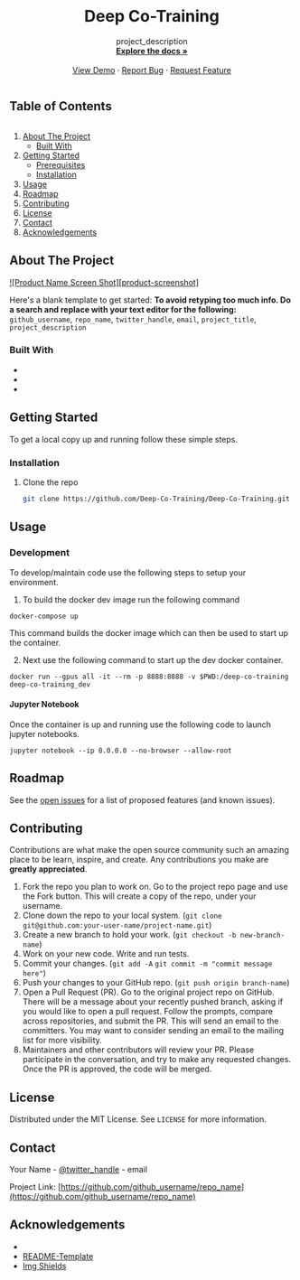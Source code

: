 <!--
*** Thanks for checking out the Best-README-Template. If you have a suggestion
*** that would make this better, please fork the repo and create a pull request
*** or simply open an issue with the tag "enhancement".
*** Thanks again! Now go create something AMAZING! :D
***
***
***
*** To avoid retyping too much info. Do a search and replace for the following:
*** github_username, repo_name, twitter_handle, email, project_title, project_description
-->



<!-- PROJECT SHIELDS -->
<!--
*** I'm using markdown "reference style" links for readability.
*** Reference links are enclosed in brackets [ ] instead of parentheses ( ).
*** See the bottom of this document for the declaration of the reference variables
*** for contributors-url, forks-url, etc. This is an optional, concise syntax you may use.
*** https://www.markdownguide.org/basic-syntax/#reference-style-links
-->
<!-- [![Contributors][contributors-shield]][contributors-url]
[![Forks][forks-shield]][forks-url]
[![Stargazers][stars-shield]][stars-url]
[![Issues][issues-shield]][issues-url]
[![MIT License][license-shield]][license-url]
[![LinkedIn][linkedin-shield]][linkedin-url]
 -->


<!-- PROJECT LOGO -->
<br />
<p align="center">
  <h1 align="center">Deep Co-Training</h1>

  <p align="center">
    project_description
    <br />
    <a href="https://github.com/github_username/repo_name"><strong>Explore the docs »</strong></a>
    <br />
    <br />
    <a href="https://github.com/github_username/repo_name">View Demo</a>
    ·
    <a href="https://github.com/github_username/repo_name/issues">Report Bug</a>
    ·
    <a href="https://github.com/github_username/repo_name/issues">Request Feature</a>
  </p>
</p>



<!-- TABLE OF CONTENTS -->
<summary><h2 style="display: inline-block">Table of Contents</h2></summary>
<ol>
  <li>
    <a href="#about-the-project">About The Project</a>
    <ul>
      <li><a href="#built-with">Built With</a></li>
    </ul>
  </li>
  <li>
    <a href="#getting-started">Getting Started</a>
    <ul>
      <li><a href="#prerequisites">Prerequisites</a></li>
      <li><a href="#installation">Installation</a></li>
    </ul>
  </li>
  <li><a href="#usage">Usage</a></li>
  <li><a href="#roadmap">Roadmap</a></li>
  <li><a href="#contributing">Contributing</a></li>
  <li><a href="#license">License</a></li>
  <li><a href="#contact">Contact</a></li>
  <li><a href="#acknowledgements">Acknowledgements</a></li>
</ol>




<!-- ABOUT THE PROJECT -->
## About The Project

[![Product Name Screen Shot][product-screenshot]](https://example.com)

Here's a blank template to get started:
**To avoid retyping too much info. Do a search and replace with your text editor for the following:**
`github_username`, `repo_name`, `twitter_handle`, `email`, `project_title`, `project_description`


### Built With

* []()
* []()
* []()



<!-- GETTING STARTED -->
## Getting Started

To get a local copy up and running follow these simple steps.

### Installation

1. Clone the repo
   ```sh
   git clone https://github.com/Deep-Co-Training/Deep-Co-Training.git
   ```



<!-- USAGE EXAMPLES -->
## Usage

### Development

To develop/maintain code use the following steps to setup your environment.

1. To build the docker dev image run the following command

```
docker-compose up
```

This command builds the docker image which can then be used to start up the container.

2. Next use the following command to start up the dev docker container.

```
docker run --gpus all -it --rm -p 8888:8888 -v $PWD:/deep-co-training deep-co-training_dev
```

#### Jupyter Notebook

Once the container is up and running use the following code to launch jupyter notebooks.

```
jupyter notebook --ip 0.0.0.0 --no-browser --allow-root
```



<!-- ROADMAP -->
## Roadmap

See the [open issues](https://github.com/github_username/repo_name/issues) for a list of proposed features (and known issues).



<!-- CONTRIBUTING -->
## Contributing

Contributions are what make the open source community such an amazing place to be learn, inspire, and create. Any contributions you make are **greatly appreciated**.

1. Fork the repo you plan to work on. Go to the project repo page and use the Fork button. This will create a copy of the repo, under your username.
2. Clone down the repo to your local system. (`git clone git@github.com:your-user-name/project-name.git`)
3. Create a new branch to hold your work. (`git checkout -b new-branch-name`)
4. Work on your new code. Write and run tests.
5. Commit your changes. (`git add -A` `git commit -m "commit message here"`)
6. Push your changes to your GitHub repo. (`git push origin branch-name`)
7. Open a Pull Request (PR). Go to the original project repo on GitHub. There will be a message about your recently pushed branch, asking if you would like to open a pull request. Follow the prompts, compare across repositories, and submit the PR. This will send an email to the committers. You may want to consider sending an email to the mailing list for more visibility.
8. Maintainers and other contributors will review your PR. Please participate in the conversation, and try to make any requested changes. Once the PR is approved, the code will be merged.


<!-- LICENSE -->
## License

Distributed under the MIT License. See `LICENSE` for more information.



<!-- CONTACT -->
## Contact

Your Name - [@twitter_handle](https://twitter.com/twitter_handle) - email

Project Link: [https://github.com/github_username/repo_name](https://github.com/github_username/repo_name)



<!-- ACKNOWLEDGEMENTS -->
## Acknowledgements

* []()
* [README-Template](Best-README-Template)
* [Img Shields](https://shields.io)





<!-- MARKDOWN LINKS & IMAGES -->
<!-- https://www.markdownguide.org/basic-syntax/#reference-style-links -->
[contributors-shield]: https://img.shields.io/github/contributors/github_username/repo.svg?style=for-the-badge
[contributors-url]: https://github.com/github_username/repo/graphs/contributors
[forks-shield]: https://img.shields.io/github/forks/github_username/repo.svg?style=for-the-badge
[forks-url]: https://github.com/github_username/repo/network/members
[stars-shield]: https://img.shields.io/github/stars/github_username/repo.svg?style=for-the-badge
[stars-url]: https://github.com/github_username/repo/stargazers
[issues-shield]: https://img.shields.io/github/issues/github_username/repo.svg?style=for-the-badge
[issues-url]: https://github.com/github_username/repo/issues
[license-shield]: https://img.shields.io/github/license/github_username/repo.svg?style=for-the-badge
[license-url]: https://github.com/github_username/repo/blob/master/LICENSE.txt
[linkedin-shield]: https://img.shields.io/badge/-LinkedIn-black.svg?style=for-the-badge&logo=linkedin&colorB=555
[linkedin-url]: https://linkedin.com/in/github_username
